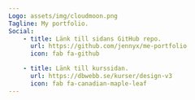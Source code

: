 ```yaml
---
Logo: assets/img/cloudmoon.png
Tagline: My portfolio.
Social:
    - title: Länk till sidans GitHub repo.
      url: https://github.com/jennyx/me-portfolio
      icon: fab fa-github

    - title: Länk till kurssidan.
      url: https://dbwebb.se/kurser/design-v3
      icon: fab fa-canadian-maple-leaf
---
```

